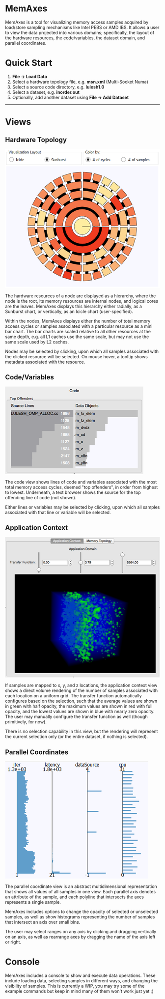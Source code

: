 # MemAxes
MemAxes is a tool for visualizing memory access samples acquired by load/store sampling mechanisms like Intel PEBS or AMD IBS. It allows a user to view the data projected into various domains; specifically, the layout of the hardware resources, the code/variables, the dataset domain, and parallel coordinates. 

# Quick Start
1. **File → Load Data**
2. Select a hardware topology file, e.g. **msn.xml** (Multi-Socket Numa)
3. Select a source code directory, e.g. **lulesh1.0**
4. Select a dataset, e.g. **inorder.out**
5. Optionally, add another dataset using **File → Add Dataset**

----
# Views
## Hardware Topology
![image](images/topo.png)

The hardware resources of a node are displayed as a hierarchy, where the node is the root, its memory resources are internal nodes, and logical cores are the leaves. MemAxes displays this hierarchy either radially, as a Sunburst chart, or vertically, as an Icicle chart (user-specified).

Within the nodes, MemAxes displays either the number of total memory access cycles or samples associated with a particular resource as a mini bar chart. The bar charts are scaled relative to all other resources at the same depth, e.g. all L1 caches use the same scale, but may not use the same scale used by L2 caches. 

Nodes may be selected by clicking, upon which all samples associated with the clicked resource will be selected. On mouse hover, a tooltip shows metadata associated with the resource.

## Code/Variables
![image](images/code.png)

The code view shows lines of code and variables associated with the most total memory access cycles, deemed "top offenders", in order from highest to lowest. Underneath, a text browser shows the source for the top offending line of code (not shown). 

Either lines or variables may be selected by clicking, upon which all samples associated with that line or variable will be selected. 

## Application Context
![image](images/application.png)

If samples are mapped to x, y, and z locations, the application context view shows a direct volume rendering of the number of samples associated with each location on a uniform grid. The transfer function automatically configures based on the selection, such that the average values are shown in green with half opacity, the maximum values are shown in red with full opacity, and the lowest values are shown in blue with nearly zero opacity. The user may manually configure the transfer function as well (though primitively, for now).

There is no selection capability in this view, but the rendering will represent the current selection only (or the entire dataset, if nothing is selected).
## Parallel Coordinates
![image](images/pcoords.png)

The parallel coordinate view is an abstract multidimensional representation that shows all values of all samples in one view. Each parallel axis denotes an attribute of the sample, and each polyline that intersects the axes represents a single sample. 

MemAxes includes options to change the opacity of selected or unselected samples, as well as show histograms representing the number of samples that intersect an axis over small bins. 

The user may select ranges on any axis by clicking and dragging vertically on an axis, as well as rearrange axes by dragging the name of the axis left or right. 

# Console

MemAxes includes a console to show and execute data operations. These include loading data, selecting samples in different ways, and changing the visibility of samples. This is currently a WIP, you may try some of the example commands but keep in mind many of them won't work just yet ;)